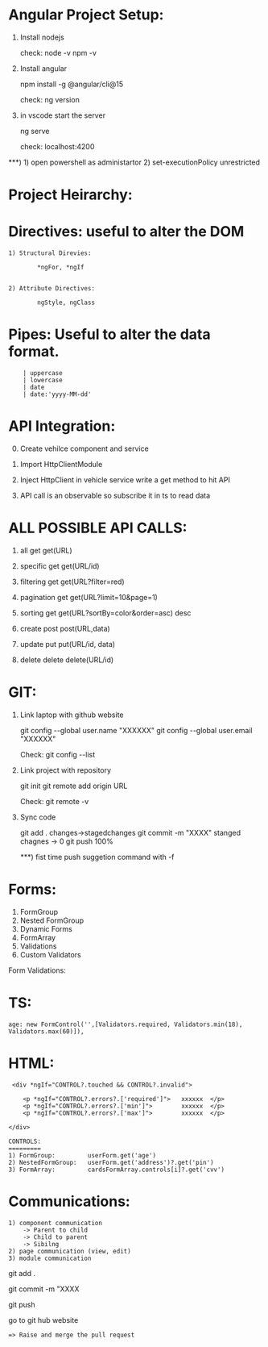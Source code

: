 Angular Project Setup:
======================

1) Install nodejs

    check: node -v
           npm -v

2) Install angular

    npm install -g @angular/cli@15

    check: ng version

3) in vscode start the server

    ng serve

    check:  localhost:4200

***) 
    1) open powershell as administartor
    2) set-executionPolicy unrestricted


Project Heirarchy:
==================


Directives: useful to alter the DOM
==========

    1) Structural Direvies:

            *ngFor, *ngIf


    2) Attribute Directives:

            ngStyle, ngClass


Pipes: Useful to alter the data format.
======

        | uppercase
        | lowercase
        | date
        | date:'yyyy-MM-dd'


API Integration:
================

0) Create vehilce component and service

1) Import HttpClientModule

2) Inject HttpClient in vehicle service
   write a get method to hit API

3) API call is an observable so
   subscribe it in ts to read data





ALL POSSIBLE API CALLS:
=======================

1) all         get           get(URL)

2) specific    get           get(URL/id)

3) filtering   get           get(URL?filter=red)

4) pagination  get           get(URL?limit=10&page=1)

5) sorting     get    get(URL?sortBy=color&order=asc)
                                                desc

6) create      post          post(URL,data)

7) update      put           put(URL/id, data)

8) delete      delete        delete(URL/id)








GIT:
====
1) Link laptop with github website

    git config --global user.name "XXXXXX"
    git config --global user.email "XXXXXX"

    Check: git config --list

2) Link project with repository

    git init
    git remote add origin URL

    Check: git remote -v

3) Sync code

    git add .                     changes->stagedchanges
    git commit -m "XXXX"          stanged chagnes -> 0
    git push                      100%


    ***) fist time push suggetion command with -f


Forms:
======
1) FormGroup           
2) Nested FormGroup    
3) Dynamic Forms
4) FormArray
5) Validations
6) Custom Validators




Form Validations:

TS:
===
    age: new FormControl('',[Validators.required, Validators.min(18), Validators.max(60)]),

HTML:
=====

     <div *ngIf="CONTROL?.touched && CONTROL?.invalid">

        <p *ngIf="CONTROL?.errors?.['required']">   xxxxxx  </p>
        <p *ngIf="CONTROL?.errors?.['min']">        xxxxxx  </p>
        <p *ngIf="CONTROL?.errors?.['max']">        xxxxxx  </p>

    </div>

    CONTROLS:
    =========
    1) FormGroup:         userForm.get('age')
    2) NestedFormGroup:   userForm.get('address')?.get('pin')
    3) FormArray:         cardsFormArray.controls[i]?.get('cvv')



Communications:
===============

    1) component communication
        -> Parent to child
        -> Child to parent
        -> Sibilng
    2) page communication (view, edit)
    3) module communication
































git add .

git commit -m "XXXX

git push


go to git hub website

    => Raise and merge the pull request
































    